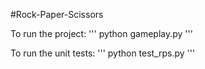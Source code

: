 #Rock-Paper-Scissors

To run the project:
'''
python gameplay.py
'''
  
To run the unit tests:
'''
python test_rps.py
'''
